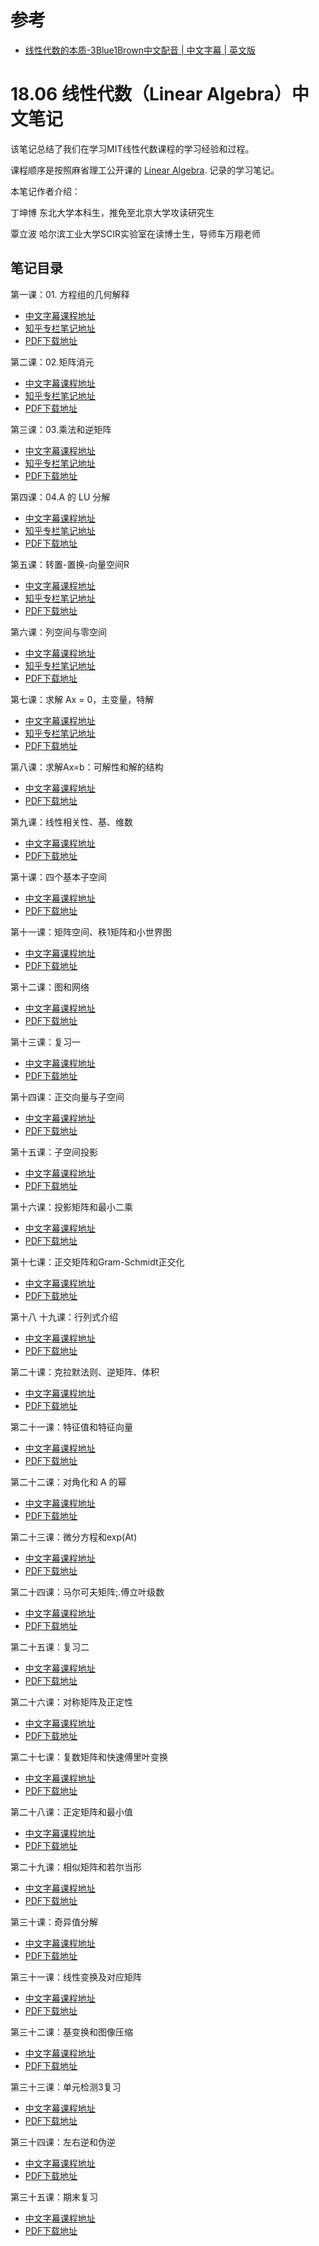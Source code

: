 # 参考
- [线性代数的本质-3Blue1Brown中文配音](https://www.bilibili.com/video/BV1ib411t7YR?p=1)[ | 中文字幕](https://www.bilibili.com/video/BV1ys411472E)[ | 英文版](https://www.youtube.com/playlist?list=PLZHQObOWTQDPD3MizzM2xVFitgF8hE_ab)


# 18.06 线性代数（Linear Algebra）中文笔记

该笔记总结了我们在学习MIT线性代数课程的学习经验和过程。

课程顺序是按照麻省理工公开课的 [Linear Algebra](http://open.163.com/special/opencourse/daishu.html). 记录的学习笔记。

本笔记作者介绍：


丁坤博 东北大学本科生，推免至北京大学攻读研究生


覃立波 哈尔滨工业大学SCIR实验室在读博士生，导师车万翔老师 

## 笔记目录
第一课：01. 方程组的几何解释
* [中文字幕课程地址](http://open.163.com/newview/movie/free?pid=M6V0BQC4M&mid=M6V29E773)
* [知乎专栏笔记地址](https://zhuanlan.zhihu.com/p/87873464)
* [PDF下载地址](https://github.com/yizhen20133868/MIT-Linear-Algebra-Notes/tree/master/%E6%96%B9%E7%A8%8B%E7%BB%84%E7%9A%84%E5%87%A0%E4%BD%95%E8%A7%A3%E9%87%8A)

第二课：02.矩阵消元
* [中文字幕课程地址](http://open.163.com/newview/movie/free?pid=M6V0BQC4M&mid=M6V29EGPP)
* [知乎专栏笔记地址](https://zhuanlan.zhihu.com/p/88272838)
* [PDF下载地址](https://github.com/yizhen20133868/MIT-Linear-Algebra-Notes/tree/master/%E7%9F%A9%E9%98%B5%E6%B6%88%E5%85%83)

第三课：03.乘法和逆矩阵
* [中文字幕课程地址](http://open.163.com/newview/movie/free?pid=M6V0BQC4M&mid=M6V29FCHO)
* [知乎专栏笔记地址](https://zhuanlan.zhihu.com/p/88755358)
* [PDF下载地址](https://github.com/yizhen20133868/MIT-Linear-Algebra-Notes/tree/master/%E4%B9%98%E6%B3%95%E5%92%8C%E9%80%86%E7%9F%A9%E9%98%B5)

第四课：04.A 的 LU 分解
* [中文字幕课程地址](http://open.163.com/newview/movie/free?pid=M6V0BQC4M&mid=M6V29FCHO)
* [知乎专栏笔记地址](https://zhuanlan.zhihu.com/p/89784741)
* [PDF下载地址](https://github.com/yizhen20133868/MIT-Linear-Algebra-Notes/tree/master/%5B04%5DA%20%E7%9A%84%20LU%20%E5%88%86%E8%A7%A3)

第五课：转置-置换-向量空间R
* [中文字幕课程地址](http://open.163.com/newview/movie/free?pid=M6V0BQC4M&mid=M6V29FRJK)
* [知乎专栏笔记地址](https://zhuanlan.zhihu.com/p/90227543)
* [PDF下载地址](https://github.com/yizhen20133868/MIT-Linear-Algebra-Notes/tree/master/%5B04%5DA%20%E7%9A%84%20LU%20%E5%88%86%E8%A7%A3)

第六课：列空间与零空间
* [中文字幕课程地址](http://open.163.com/newview/movie/free?pid=M6V0BQC4M&mid=M6V29FRJK)
* [知乎专栏笔记地址](https://zhuanlan.zhihu.com/p/105280523)
* [PDF下载地址](https://github.com/yizhen20133868/MIT-Linear-Algebra-Notes/tree/master/%5B06%5D%20%E5%88%97%E7%A9%BA%E9%97%B4%E5%92%8C%E9%9B%B6%E7%A9%BA%E9%97%B4)

第七课：求解 Ax = 0，主变量，特解
* [中文字幕课程地址](http://open.163.com/newview/movie/free?pid=M6V0BQC4M&mid=M6V29FRJK)
* [知乎专栏笔记地址](https://zhuanlan.zhihu.com/p/106145156)
* [PDF下载地址](https://github.com/yizhen20133868/MIT-Linear-Algebra-Notes/tree/master/%5B07%5D%20%E6%B1%82%E8%A7%A3%20Ax%20%3D%200%EF%BC%8C%E4%B8%BB%E5%8F%98%E9%87%8F%EF%BC%8C%E7%89%B9%E8%A7%A3)

第八课：求解Ax=b：可解性和解的结构
* [中文字幕课程地址](http://open.163.com/newview/movie/free?pid=M6V0BQC4M&mid=M6V2ABHV8)
* [PDF下载地址](https://github.com/yizhen20133868/MIT-Linear-Algebra-Notes/raw/master/%5B08%5D%20Ax%3Db%20%E7%9A%84%E5%8F%AF%E8%A7%A3%E6%80%A7%E5%92%8C%E8%A7%A3%E7%9A%84%E7%BB%93%E6%9E%84/%E7%BA%BF%E6%80%A7%E4%BB%A3%E6%95%B08.pdf)

第九课：线性相关性、基、维数
* [中文字幕课程地址](http://open.163.com/newview/movie/free?pid=M6V0BQC4M&mid=M6V2ACDCT)
* [PDF下载地址](https://github.com/yizhen20133868/MIT-Linear-Algebra-Notes/blob/master/%5B09%5D%20%E7%BA%BF%E6%80%A7%E7%9B%B8%E5%85%B3%E6%80%A7%EF%BC%8C%E5%9F%BA%EF%BC%8C%E7%BB%B4%E6%95%B0/%E7%BA%BF%E6%80%A7%E4%BB%A3%E6%95%B09.pdf)

第十课：四个基本子空间
* [中文字幕课程地址](http://open.163.com/newview/movie/free?pid=M6V0BQC4M&mid=M6V2ADFDT)
* [PDF下载地址](https://github.com/yizhen20133868/MIT-Linear-Algebra-Notes/blob/master/%5B10%5D%20%E5%9B%9B%E4%B8%AA%E5%9F%BA%E6%9C%AC%E5%AD%90%E7%A9%BA%E9%97%B4/%E7%BA%BF%E6%80%A7%E4%BB%A3%E6%95%B010.pdf)

第十一课：矩阵空间、秩1矩阵和小世界图
* [中文字幕课程地址](http://open.163.com/newview/movie/free?pid=M6V0BQC4M&mid=M6V2AJS2T)
* [PDF下载地址](https://github.com/yizhen20133868/MIT-Linear-Algebra-Notes/blob/master/%5B11%5D%20%E7%9F%A9%E9%98%B5%E7%A9%BA%E9%97%B4%20%E7%A7%A91%20%E7%9F%A9%E9%98%B5/%E7%BA%BF%E6%80%A7%E4%BB%A3%E6%95%B011.pdf)

第十二课：图和网络
* [中文字幕课程地址](http://open.163.com/newview/movie/free?pid=M6V0BQC4M&mid=M6V2AIUTE)
* [PDF下载地址](https://github.com/yizhen20133868/MIT-Linear-Algebra-Notes/blob/master/%5B12%5D%20%E7%9F%A9%E9%98%B5%E5%BA%94%E7%94%A8%EF%BC%9A%E5%9B%BE%E4%B8%8E%E7%BD%91%E7%BB%9C/%E7%BA%BF%E6%80%A7%E4%BB%A3%E6%95%B012.pdf)

第十三课：复习一
* [中文字幕课程地址](http://open.163.com/newview/movie/free?pid=M6V0BQC4M&mid=M6V2AJ69K)
* [PDF下载地址](https://github.com/yizhen20133868/MIT-Linear-Algebra-Notes/blob/master/%5B13%5D%20%E5%A4%8D%E4%B9%A0%E4%B8%80/%E7%BA%BF%E6%80%A7%E4%BB%A3%E6%95%B013.pdf)

第十四课：正交向量与子空间
* [中文字幕课程地址](http://open.163.com/newview/movie/free?pid=M6V0BQC4M&mid=M6V2AJEMH)
* [PDF下载地址](https://github.com/yizhen20133868/MIT-Linear-Algebra-Notes/blob/master/%5B14%5D%20%E6%AD%A3%E4%BA%A4%E5%90%91%E9%87%8F%E4%B8%8E%E5%AD%90%E7%A9%BA%E9%97%B4/%E7%BA%BF%E6%80%A7%E4%BB%A3%E6%95%B014.pdf)

第十五课：子空间投影
* [中文字幕课程地址](http://open.163.com/newview/movie/free?pid=M6V0BQC4M&mid=M6V2AJLJU)
* [PDF下载地址](https://github.com/yizhen20133868/MIT-Linear-Algebra-Notes/blob/master/%5B15%5D%20%E5%AD%90%E7%A9%BA%E9%97%B4%E6%8A%95%E5%BD%B1/%E7%BA%BF%E6%80%A7%E4%BB%A3%E6%95%B015.pdf)

第十六课：投影矩阵和最小二乘
* [中文字幕课程地址](http://open.163.com/newview/movie/free?pid=M6V0BQC4M&mid=M6V2AOJPU)
* [PDF下载地址](https://github.com/yizhen20133868/MIT-Linear-Algebra-Notes/blob/master/%5B16%5D%20%E6%8A%95%E5%BD%B1%E7%9F%A9%E9%98%B5%E5%92%8C%E6%9C%80%E5%B0%8F%E4%BA%8C%E4%B9%98/%E7%BA%BF%E6%80%A7%E4%BB%A3%E6%95%B016.pdf)

第十七课：正交矩阵和Gram-Schmidt正交化
* [中文字幕课程地址](http://open.163.com/newview/movie/free?pid=M6V0BQC4M&mid=M6V2AORLS)
* [PDF下载地址](https://github.com/yizhen20133868/MIT-Linear-Algebra-Notes/blob/master/%5B17%5D%20%E6%AD%A3%E4%BA%A4%E7%9F%A9%E9%98%B5%E5%92%8CGram-Schmidt%20%E6%AD%A3%E4%BA%A4%E5%8C%96/%E7%BA%BF%E6%80%A7%E4%BB%A3%E6%95%B017.pdf)

第十八 十九课：行列式介绍
* [中文字幕课程地址](http://open.163.com/newview/movie/free?pid=M6V0BQC4M&mid=M6V2AP150)
* [PDF下载地址](https://github.com/yizhen20133868/MIT-Linear-Algebra-Notes/blob/master/%5B18%2C19%5D%20%E8%A1%8C%E5%88%97%E5%BC%8F%E4%BB%8B%E7%BB%8D/%E7%BA%BF%E6%80%A7%E4%BB%A3%E6%95%B018%2C19.pdf)

第二十课：克拉默法则、逆矩阵、体积
* [中文字幕课程地址](http://open.163.com/newview/movie/free?pid=M6V0BQC4M&mid=M6V2AQ40C)
* [PDF下载地址](https://github.com/yizhen20133868/MIT-Linear-Algebra-Notes/blob/master/%5B20%5D%20%E5%85%8B%E8%8E%B1%E5%A7%86%E6%B3%95%E5%88%99%E3%80%81%E9%80%86%E7%9F%A9%E9%98%B5%E3%80%81%E4%BD%93%E7%A7%AF/%E7%BA%BF%E6%80%A7%E4%BB%A3%E6%95%B020.pdf)

第二十一课：特征值和特征向量
* [中文字幕课程地址](http://open.163.com/newview/movie/free?pid=M6V0BQC4M&mid=M6V2AV2R8)
* [PDF下载地址](https://github.com/yizhen20133868/MIT-Linear-Algebra-Notes/blob/master/%5B21%5D%20%E7%89%B9%E5%BE%81%E5%80%BC%E5%92%8C%E7%89%B9%E5%BE%81%E5%90%91%E9%87%8F/%E7%BA%BF%E6%80%A7%E4%BB%A3%E6%95%B021.pdf)

第二十二课：对角化和 A 的幂 
* [中文字幕课程地址](http://open.163.com/newview/movie/free?pid=M6V0BQC4M&mid=M6V2AV6GL)
* [PDF下载地址](https://github.com/yizhen20133868/MIT-Linear-Algebra-Notes/blob/master/%5B22%5D%20%E5%AF%B9%E8%A7%92%E5%8C%96%E5%92%8C%20A%20%E7%9A%84%E5%B9%82/%E7%BA%BF%E6%80%A7%E4%BB%A3%E6%95%B022.pdf)

第二十三课：微分方程和exp(At)
* [中文字幕课程地址](http://open.163.com/newview/movie/free?pid=M6V0BQC4M&mid=M6V2AVIBM)
* [PDF下载地址](https://github.com/yizhen20133868/MIT-Linear-Algebra-Notes/blob/master/%5B23%5D%20%E5%BE%AE%E5%88%86%E6%96%B9%E7%A8%8B%E5%92%8Cexp(At)/%E7%BA%BF%E6%80%A7%E4%BB%A3%E6%95%B023.pdf)

第二十四课：马尔可夫矩阵;.傅立叶级数
* [中文字幕课程地址](http://open.163.com/newview/movie/free?pid=M6V0BQC4M&mid=M6V2AVOAV)
* [PDF下载地址](https://github.com/yizhen20133868/MIT-Linear-Algebra-Notes/blob/master/%5B24%5D%20%E9%A9%AC%E5%B0%94%E5%8F%AF%E5%A4%AB%E7%9F%A9%E9%98%B5%3B.%E5%82%85%E7%AB%8B%E5%8F%B6%E7%BA%A7%E6%95%B0/%E7%BA%BF%E6%80%A7%E4%BB%A3%E6%95%B024.pdf)

第二十五课：复习二
* [中文字幕课程地址](http://open.163.com/newview/movie/free?pid=M6V0BQC4M&mid=M7E4C9V6P)
* [PDF下载地址](https://github.com/yizhen20133868/MIT-Linear-Algebra-Notes/blob/master/%5B25%5D%20%E5%A4%8D%E4%B9%A0%E4%BA%8C/%E7%BA%BF%E6%80%A7%E4%BB%A3%E6%95%B025.pdf)

第二十六课：对称矩阵及正定性
* [中文字幕课程地址](http://open.163.com/newview/movie/free?pid=M6V0BQC4M&mid=M6V2AVUL4)
* [PDF下载地址](https://github.com/yizhen20133868/MIT-Linear-Algebra-Notes/blob/master/%5B26%5D%20%E5%AF%B9%E7%A7%B0%E7%9F%A9%E9%98%B5%E5%8F%8A%E6%AD%A3%E5%AE%9A%E6%80%A7/%E7%BA%BF%E6%80%A7%E4%BB%A3%E6%95%B026.pdf)

第二十七课：复数矩阵和快速傅里叶变换
* [中文字幕课程地址](http://open.163.com/newview/movie/free?pid=M6V0BQC4M&mid=M6V2B4U77)
* [PDF下载地址](https://github.com/yizhen20133868/MIT-Linear-Algebra-Notes/blob/master/%5B27%5D%20%E5%A4%8D%E6%95%B0%E7%9F%A9%E9%98%B5%E5%92%8C%E5%BF%AB%E9%80%9F%E5%82%85%E9%87%8C%E5%8F%B6%E5%8F%98%E6%8D%A2/%E7%BA%BF%E6%80%A7%E4%BB%A3%E6%95%B027.pdf)

第二十八课：正定矩阵和最小值
* [中文字幕课程地址](http://open.163.com/newview/movie/free?pid=M6V0BQC4M&mid=M6V2B5J3P)
* [PDF下载地址](https://github.com/yizhen20133868/MIT-Linear-Algebra-Notes/blob/master/%5B28%5D%20%E6%AD%A3%E5%AE%9A%E7%9F%A9%E9%98%B5%E5%92%8C%E6%9C%80%E5%B0%8F%E5%80%BC/%E7%BA%BF%E6%80%A7%E4%BB%A3%E6%95%B028.pdf)

第二十九课：相似矩阵和若尔当形
* [中文字幕课程地址](http://open.163.com/newview/movie/free?pid=M6V0BQC4M&mid=M6V2B5OKE)
* [PDF下载地址](https://github.com/yizhen20133868/MIT-Linear-Algebra-Notes/blob/master/%5B29%5D%20%E7%9B%B8%E4%BC%BC%E7%9F%A9%E9%98%B5%E5%92%8C%E8%8B%A5%E5%B0%94%E5%BD%93%E5%BD%A2/%E7%BA%BF%E6%80%A7%E4%BB%A3%E6%95%B029.pdf)

第三十课：奇异值分解
* [中文字幕课程地址](http://open.163.com/newview/movie/free?pid=M6V0BQC4M&mid=M6V2B5R1G)
* [PDF下载地址](https://github.com/yizhen20133868/MIT-Linear-Algebra-Notes/blob/master/%5B30%5D%20%E5%A5%87%E5%BC%82%E5%80%BC%E5%88%86%E8%A7%A3/%E7%BA%BF%E6%80%A7%E4%BB%A3%E6%95%B030.pdf)

第三十一课：线性变换及对应矩阵
* [中文字幕课程地址](http://open.163.com/newview/movie/free?pid=M6V0BQC4M&mid=M6V2B60PJ)
* [PDF下载地址](https://github.com/yizhen20133868/MIT-Linear-Algebra-Notes/blob/master/%5B31%5D%20%E7%BA%BF%E6%80%A7%E5%8F%98%E6%8D%A2%E5%8F%8A%E5%AF%B9%E5%BA%94%E7%9F%A9%E9%98%B5/%E7%BA%BF%E6%80%A7%E4%BB%A3%E6%95%B031.pdf)

第三十二课：基变换和图像压缩
* [中文字幕课程地址](http://open.163.com/newview/movie/free?pid=M6V0BQC4M&mid=M6V2BA04Q)
* [PDF下载地址](https://github.com/yizhen20133868/MIT-Linear-Algebra-Notes/blob/master/%5B32%5D%20%E5%9F%BA%E5%8F%98%E6%8D%A2%E5%92%8C%E5%9B%BE%E5%83%8F%E5%8E%8B%E7%BC%A9/%E7%BA%BF%E6%80%A7%E4%BB%A3%E6%95%B032.pdf)

第三十三课：单元检测3复习
* [中文字幕课程地址](http://open.163.com/newview/movie/free?pid=M6V0BQC4M&mid=M6V2BA6N8)
* [PDF下载地址](https://github.com/yizhen20133868/MIT-Linear-Algebra-Notes/blob/master/%5B33%5D%20%E5%8D%95%E5%85%83%E6%A3%80%E6%B5%8B3%E5%A4%8D%E4%B9%A0/%E7%BA%BF%E6%80%A7%E4%BB%A3%E6%95%B033.pdf)

第三十四课：左右逆和伪逆
* [中文字幕课程地址](http://open.163.com/newview/movie/free?pid=M6V0BQC4M&mid=M6V2BADQ9)
* [PDF下载地址](https://github.com/yizhen20133868/MIT-Linear-Algebra-Notes/blob/master/%5B34%5D%20%E5%B7%A6%E5%8F%B3%E9%80%86%E5%92%8C%E4%BC%AA%E9%80%86/%E7%BA%BF%E6%80%A7%E4%BB%A3%E6%95%B034.pdf)

第三十五课：期末复习
* [中文字幕课程地址](http://open.163.com/newview/movie/free?pid=M6V0BQC4M&mid=M6V2BAN1H)
* [PDF下载地址](https://github.com/yizhen20133868/MIT-Linear-Algebra-Notes/blob/master/%5B35%5D%20%E6%9C%9F%E6%9C%AB%E5%A4%8D%E4%B9%A0/%E7%BA%BF%E6%80%A7%E4%BB%A3%E6%95%B035.pdf)

